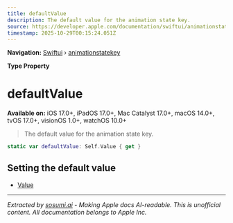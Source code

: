 ```yaml
---
title: defaultValue
description: The default value for the animation state key.
source: https://developer.apple.com/documentation/swiftui/animationstatekey/defaultvalue
timestamp: 2025-10-29T00:15:24.051Z
---
```


**Navigation:** [Swiftui](/documentation/swiftui) › [animationstatekey](/documentation/swiftui/animationstatekey)

**Type Property**

# defaultValue

**Available on:** iOS 17.0+, iPadOS 17.0+, Mac Catalyst 17.0+, macOS 14.0+, tvOS 17.0+, visionOS 1.0+, watchOS 10.0+

> The default value for the animation state key.

```swift
static var defaultValue: Self.Value { get }
```

## Setting the default value

- [Value](/documentation/swiftui/animationstatekey/value)

---

*Extracted by [sosumi.ai](https://sosumi.ai) - Making Apple docs AI-readable.*
*This is unofficial content. All documentation belongs to Apple Inc.*
